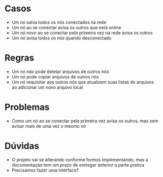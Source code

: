 # Casos
- Um nó salva todos os nós conectados na rede
- Um nó ao se conectar avisa os outros que está online
- Um nó novo ao se conectar pela primeira vez na rede avisa os outros
- Um nó avisa todos os nós quando desconectado

# Regras
- Um nó não pode deletar arquivos de outros nós
- Um nó pode copiar arquivos de outros nós
- Um nó requisitar aos outros nós que atualizem suas listas de arquivos ao adicionar um novo arquivo local

# Problemas
- Como um nó ao se conectar pela primeira vez avisa os outros, mas sem avisar mais de uma vez o mesmo nó

# Dúvidas
- O projeto vai se alterando conforme formos implementando, mas a documentação tem um prazo de entregar anterior a parte pratica
- Precisamos fazer uma interface?
